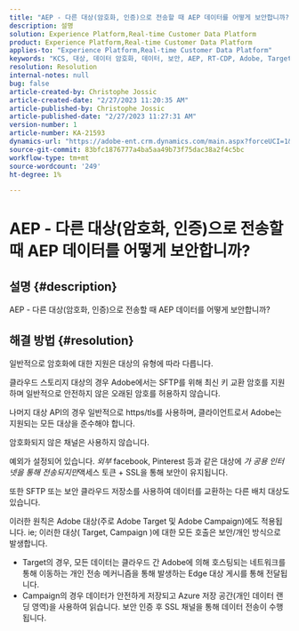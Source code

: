 ```yaml
---
title: "AEP - 다른 대상(암호화, 인증)으로 전송할 때 AEP 데이터를 어떻게 보안합니까?"
description: 설명
solution: Experience Platform,Real-time Customer Data Platform
product: Experience Platform,Real-time Customer Data Platform
applies-to: "Experience Platform,Real-time Customer Data Platform"
keywords: "KCS, 대상, 데이터 암호화, 데이터, 보안, AEP, RT-CDP, Adobe, Target, 캠페인"
resolution: Resolution
internal-notes: null
bug: false
article-created-by: Christophe Jossic
article-created-date: "2/27/2023 11:20:35 AM"
article-published-by: Christophe Jossic
article-published-date: "2/27/2023 11:27:31 AM"
version-number: 1
article-number: KA-21593
dynamics-url: "https://adobe-ent.crm.dynamics.com/main.aspx?forceUCI=1&pagetype=entityrecord&etn=knowledgearticle&id=070e31be-90b6-ed11-83fe-6045bd006a22"
source-git-commit: 83bfc1876777a4ba5aa49b73f75dac38a2f4c5bc
workflow-type: tm+mt
source-wordcount: '249'
ht-degree: 1%

---
```


# AEP - 다른 대상(암호화, 인증)으로 전송할 때 AEP 데이터를 어떻게 보안합니까?

## 설명 {#description}

AEP - 다른 대상(암호화, 인증)으로 전송할 때 AEP 데이터를 어떻게 보안합니까?

## 해결 방법 {#resolution}


일반적으로 암호화에 대한 지원은 대상의 유형에 따라 다릅니다.

클라우드 스토리지 대상의 경우 Adobe에서는 SFTP를 위해 최신 키 교환 암호를 지원하며 일반적으로 안전하지 않은 오래된 암호를 허용하지 않습니다.

나머지 대상 API의 경우 일반적으로 https/tls를 사용하며, 클라이언트로서 Adobe는 지원되는 모든 대상을 준수해야 합니다.

암호화되지 않은 채널은 사용하지 않습니다.

예외가 설정되어 있습니다. *외부* facebook, Pinterest 등과 같은 대상에 *가 공용 인터넷을 통해 전송되지만*액세스 토큰 + SSL을 통해 보안이 유지됩니다.

또한 SFTP 또는 보안 클라우드 저장소를 사용하여 데이터를 교환하는 다른 배치 대상도 있습니다.



이러한 원칙은 Adobe 대상(주로 Adobe Target 및 Adobe Campaign)에도 적용됩니다. ie; 이러한 대상( Target, Campaign )에 대한 모든 호출은 보안/개인 방식으로 발생합니다.

- Target의 경우, 모든 데이터는 클라우드 간 Adobe에 의해 호스팅되는 네트워크를 통해 이동하는 개인 전송 메커니즘을 통해 발생하는 Edge 대상 게시를 통해 전달됩니다.
- Campaign의 경우 데이터가 안전하게 저장되고 Azure 저장 공간(개인 데이터 랜딩 영역)을 사용하여 읽습니다. 보안 인증 후 SSL 채널을 통해 데이터 전송이 수행됩니다.



